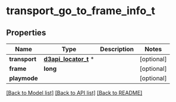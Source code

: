 # transport_go_to_frame_info_t

## Properties
Name | Type | Description | Notes
------------ | ------------- | ------------- | -------------
**transport** | [**d3api_locator_t**](d3api_locator.md) \* |  | [optional] 
**frame** | **long** |  | [optional] 
**playmode** |  |  | [optional] 

[[Back to Model list]](../README.md#documentation-for-models) [[Back to API list]](../README.md#documentation-for-api-endpoints) [[Back to README]](../README.md)


